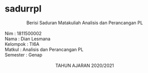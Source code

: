 # sadurrpl
<center>Berisi Saduran Matakuliah Analisis dan Perancangan PL</center>
<br>
<style="text-align:left;">Nim      : 1811500002<br>
<left>Nama     : Dian Lesmana<br>
<left>Kelompok : TI6A<br>
<left>Matkul   : Analisis dan Perancangan PL<br>
<left>Semester : Genap<br>
<br>
<center>TAHUN AJARAN 2020/2021</center>
